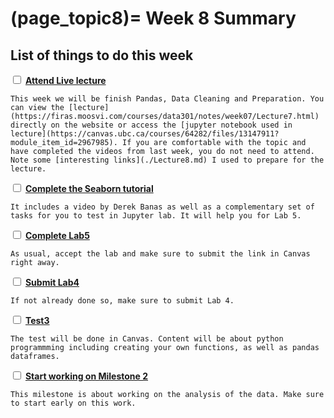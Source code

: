 (page_topic8)=
Week 8 Summary
=======================
## List of things to do this week

<label><input type="checkbox" id="week08_task1" class="box"> [**Attend Live lecture**](https://canvas.ubc.ca/courses/64282/pages/monday-march-1-recording?module_item_id=2984506)</input></label>

```{tip}
This week we will be finish Pandas, Data Cleaning and Preparation. You can view the [lecture](https://firas.moosvi.com/courses/data301/notes/week07/Lecture7.html) directly on the website or access the [jupyter notebook used in lecture](https://canvas.ubc.ca/courses/64282/files/13147911?module_item_id=2967985). If you are comfortable with the topic and have completed the videos from last week, you do not need to attend. Note some [interesting links](./Lecture8.md) I used to prepare for the lecture.
```

<label><input type="checkbox" id="week08_task2" class="box"> [**Complete the Seaborn tutorial**](https://firas.moosvi.com/courses/data301/notes/week08/Seaborn_tutorial.html) </input></label>

```{tip}
It includes a video by Derek Banas as well as a complementary set of tasks for you to test in Jupyter lab. It will help you for Lab 5. 
```

<label><input type="checkbox" id="week08_task3" class="box"> [**Complete Lab5**](https://classroom.github.com/a/KnCEBpSJ) </input></label>

```{tip}
As usual, accept the lab and make sure to submit the link in Canvas right away.  
```

<label><input type="checkbox" id="week08_task4" class="box"> [**Submit Lab4**](https://canvas.ubc.ca/courses/64282/assignments/791125)</input></label>

```{tip}
If not already done so, make sure to submit Lab 4.
```

<label><input type="checkbox" id="week08_task5" class="box"> [**Test3**](https://canvas.ubc.ca/courses/64282/quizzes/316658)</input></label>

```{tip}
The test will be done in Canvas. Content will be about python programmming including creating your own functions, as well as pandas dataframes. 
```

<label><input type="checkbox" id="week08_task6" class="box"> [**Start working on Milestone 2**](../../project/milestone02.md) </input></label>

```{tip}
This milestone is about working on the analysis of the data. Make sure to start early on this work. 
```
